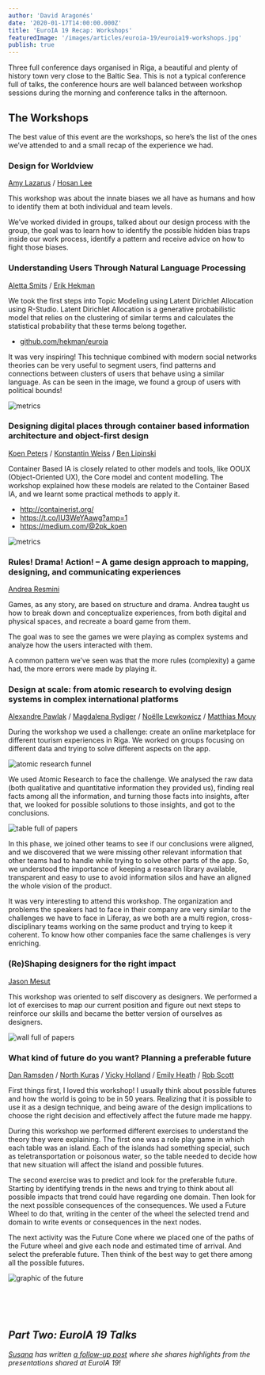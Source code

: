 ```yaml
---
author: 'David Aragonés'
date: '2020-01-17T14:00:00.000Z'
title: 'EuroIA 19 Recap: Workshops'
featuredImage: '/images/articles/euroia-19/euroia19-workshops.jpg'
publish: true
---
```


Three full conference days organised in Riga, a beautiful and plenty of history town very close to the Baltic Sea. This is not a typical conference full of talks, the conference hours are well balanced between workshop sessions during the morning and conference talks in the afternoon.

## The Workshops

The best value of this event are the workshops, so here’s the list of the ones we’ve attended to and a small recap of the experience we had.

### Design for Worldview

[Amy Lazarus](https://euroia.org/person/amy-lazarus/) / [Hosan Lee](https://euroia.org/person/hosan-lee/)

This workshop was about the innate biases we all have as humans and how to identify them at both individual and team levels.

We’ve worked divided in groups, talked about our design process with the group, the goal was to learn how to identify the possible hidden bias traps inside our work process, identify a pattern and receive advice on how to fight those biases.

### Understanding Users Through Natural Language Processing

[Aletta Smits](https://euroia.org/person/aletta-smits/) / [Erik Hekman](https://euroia.org/person/erik-hekman/)

We took the first steps into Topic Modeling using Latent Dirichlet Allocation using R-Studio. Latent Dirichlet Allocation is a generative probabilistic model that relies on the clustering of similar terms and calculates the statistical probability that these terms belong together.

-   [github.com/hekman/euroia](https://github.com/hekman/euroia)

It was very inspiring! This technique combined with modern social networks theories can be very useful to segment users, find patterns and connections between clusters of users that behave using a similar language. As can be seen in the image, we found a group of users with political bounds!

![metrics](/images/articles/euroia-19/euroia19-natural-lang-proc.png)

### Designing digital places through container based information architecture and object-­first design

[Koen Peters](https://euroia.org/person/koen-peters/) / [Konstantin Weiss](https://euroia.org/person/konstantin-weiss/) / [Ben Lipinski](https://euroia.org/person/ben-lipinski/)

Container Based IA is closely related to other models and tools, like OOUX (Object-Oriented UX), the Core model and content modelling. The workshop explained how these models are related to the Container Based IA, and we learnt some practical methods to apply it.

-   http://containerist.org/
-   https://t.co/IU3WeYAawg?amp=1
-   https://medium.com/@2pk_koen

![metrics](/images/articles/euroia-19/euroia19-containers.jpg)

### Rules! Drama! Action! – A game design approach to mapping, designing, and communicating experiences

[Andrea Resmini](https://euroia.org/person/andrea-resmini/)

Games, as any story, are based on structure and drama. Andrea taught us how to break down and conceptualize experiences, from both digital and physical spaces, and recreate a board game from them.

The goal was to see the games we were playing as complex systems and analyze how the users interacted with them.

A common pattern we’ve seen was that the more rules (complexity) a game had, the more errors were made by playing it.

### Design at scale: from atomic research to evolving design systems in complex international platforms

[Alexandre Pawlak](http://2019.euroia.org/person/alexandre-pawlak/) / [Magdalena Rydiger](http://2019.euroia.org/person/magdalena-rydiger/) / [Noëlle Lewkowicz](http://2019.euroia.org/person/noelle-lewkowicz/) / [Matthias Mouy](http://2019.euroia.org/person/matthias-mouy/)

During the workshop we used a challenge: create an online marketplace for different tourism experiences in Riga. We worked on groups focusing on different data and trying to solve different aspects on the app.

![atomic research funnel](/images/articles/euroia-19/euroia19-atomic-research.png)

We used Atomic Research to face the challenge. We analysed the raw data (both qualitative and quantitative information they provided us), finding real facts among all the information, and turning those facts into insights, after that, we looked for possible solutions to those insights, and got to the conclusions.

![table full of papers](/images/articles/euroia-19/euroia19-papers-table.png)

In this phase, we joined other teams to see if our conclusions were aligned, and we discovered that we were missing other relevant information that other teams had to handle while trying to solve other parts of the app. So, we understood the importance of keeping a research library available, transparent and easy to use to avoid information silos and have an aligned the whole vision of the product.

It was very interesting to attend this workshop. The organization and problems the speakers had to face in their company are very similar to the challenges we have to face in Liferay, as we both are a multi region, cross-disciplinary teams working on the same product and trying to keep it coherent. To know how other companies face the same challenges is very enriching.

### (Re)Shaping designers for the right impact

[Jason Mesut](http://2019.euroia.org/person/jason-mesut/)

This workshop was oriented to self discovery as designers. We performed a lot of exercises to map our current position and figure out next steps to reinforce our skills and became the better version of ourselves as designers.

![wall full of papers](/images/articles/euroia-19/euroia19-workshop-wall.png)

### What kind of future do you want? Planning a preferable future

[Dan Ramsden](https://euroia.org/person/dan-ramsden/) / [North Kuras](https://euroia.org/person/north-kuras/) / [Vicky Holland](https://euroia.org/person/vicky-holland/) / [Emily Heath](https://euroia.org/person/emily-heath/) / [Rob Scott](https://euroia.org/person/rob-scott/)

First things first, I loved this workshop! I usually think about possible futures and how the world is going to be in 50 years. Realizing that it is possible to use it as a design technique, and being aware of the design implications to choose the right decision and effectively affect the future made me happy.

During this workshop we performed different exercises to understand the theory they were explaining. The first one was a role play game in which each table was an island. Each of the islands had something special, such as teletransportation or poisonous water, so the table needed to decide how that new situation will affect the island and possible futures.

The second exercise was to predict and look for the preferable future. Starting by identifying trends in the news and trying to think about all possible impacts that trend could have regarding one domain. Then look for the next possible consequences of the consequences. We used a Future Wheel to do that, writing in the center of the wheel the selected trend and domain to write events or consequences in the next nodes.

The next activity was the Future Cone where we placed one of the paths of the Future wheel and give each node and estimated time of arrival. And select the preferable future. Then think of the best way to get there among all the possible futures.

![graphic of the future](/images/articles/euroia-19/euroia19-future.png)

<br/>
<br/>
<br/>

## _Part Two: EuroIA 19 Talks_

_[Susana](https://twitter.com/usavor) has written [a follow-up post](/articles/2020/euroia-19-talks) where she shares highlights from the presentations shared at EuroIA 19!_
